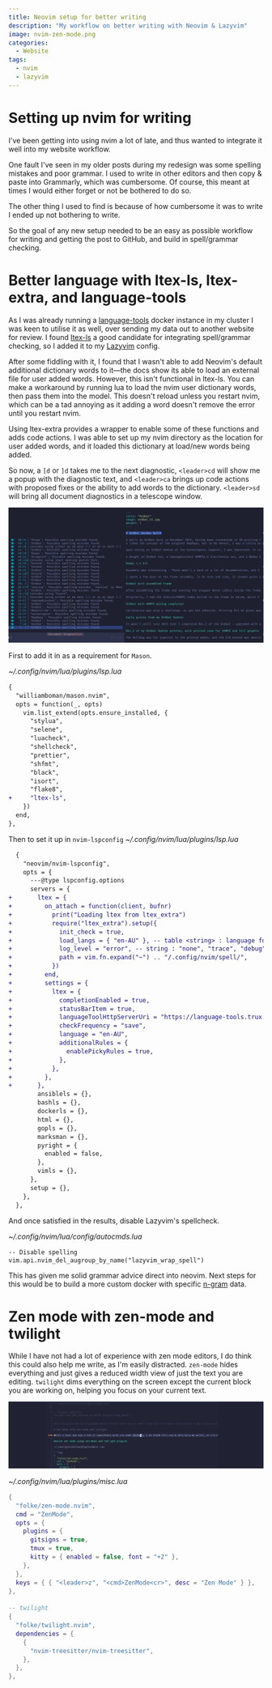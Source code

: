 ```yaml
---
title: Neovim setup for better writing
description: "My workflow on better writing with Neovim & Lazyvim"
image: nvim-zen-mode.png
categories:
  - Website
tags:
  - nvim
  - lazyvim
---
```


# Setting up nvim for writing

I've been getting into using nvim a lot of late, and thus wanted to integrate it well into my website workflow.

One fault I've seen in my older posts during my redesign was some spelling mistakes and poor grammar. I used to write in other editors and then copy & paste into Grammarly, which was cumbersome. Of course, this meant at times I would either forget or not be bothered to do so.

The other thing I used to find is because of how cumbersome it was to write I ended up not bothering to write.

So the goal of any new setup needed to be an easy as possible workflow for writing and getting the post to GitHub, and build in spell/grammar checking.

# Better language with ltex-ls, ltex-extra, and language-tools

As I was already running a [language-tools](https://languagetool.org/) docker instance in my cluster I was keen to utilise it as well, over sending my data out to another website for review.
I found [ltex-ls](https://www.google.com/search?q=ltex-ls) a good candidate for integrating spell/grammar checking, so I added it to my [Lazyvim](https://www.lazyvim.org/) config.

After some fiddling with it, I found that I wasn't able to add Neovim's default additional dictionary words to it—the docs show its able to load an external file for user added words. However, this isn't functional in ltex-ls. You can make a workaround by running lua to load the nvim user dictionary words, then pass them into the model. This doesn't reload unless you restart nvim, which can be a tad annoying as it adding a word doesn't remove the error until you restart nvim.

Using ltex-extra provides a wrapper to enable some of these functions and adds code actions. I was able to set up my nvim directory as the location for user added words, and it loaded this dictionary at load/new words being added.

So now, a `[d` or `]d` takes me to the next diagnostic, `<leader>cd` will show me a popup with the diagnostic text, and `<leader>ca` brings up code actions with proposed fixes or the ability to add words to the dictionary. `<leader>sd` will bring all document diagnostics in a telescope window.

![Telescope diagnostics showing a number of grammar and spelling errors](telescope-diagnostics.png)

First to add it in as a requirement for `Mason`.

_~/.config/nvim/lua/plugins/lsp.lua_

```diff
{
  "williamboman/mason.nvim",
  opts = function(_, opts)
    vim.list_extend(opts.ensure_installed, {
      "stylua",
      "selene",
      "luacheck",
      "shellcheck",
      "prettier",
      "shfmt",
      "black",
      "isort",
      "flake8",
+     "ltex-ls",
    })
  end,
},
```

Then to set it up in `nvim-lspconfig`
_~/.config/nvim/lua/plugins/lsp.lua_

```diff
  {
    "neovim/nvim-lspconfig",
    opts = {
      ---@type lspconfig.options
      servers = {
+       ltex = {
+         on_attach = function(client, bufnr)
+           print("Loading ltex from ltex_extra")
+           require("ltex_extra").setup({
+             init_check = true,
+             load_langs = { "en-AU" }, -- table <string> : language for witch dictionaries will be loaded
+             log_level = "error", -- string : "none", "trace", "debug", "info", "warn", "error", "fatal"
+             path = vim.fn.expand("~") .. "/.config/nvim/spell/",
+           })
+         end,
+         settings = {
+           ltex = {
+             completionEnabled = true,
+             statusBarItem = true,
+             languageToolHttpServerUri = "https://language-tools.trux.dev/",
+             checkFrequency = "save",
+             language = "en-AU",
+             additionalRules = {
+               enablePickyRules = true,
+             },
+           },
+         },
+       },
        ansiblels = {},
        bashls = {},
        dockerls = {},
        html = {},
        gopls = {},
        marksman = {},
        pyright = {
          enabled = false,
        },
        vimls = {},
      },
      setup = {},
    },
  },
```

And once satisfied in the results, disable Lazyvim's spellcheck.

_~/.config/nvim/lua/config/autocmds.lua_

```
-- Disable spelling
vim.api.nvim_del_augroup_by_name("lazyvim_wrap_spell")
```

This has given me solid grammar advice direct into neovim. Next steps for this would be to build a more custom docker with specific [n-gram](https://dev.languagetool.org/finding-errors-using-n-gram-data) data.

# Zen mode with zen-mode and twilight

While I have not had a lot of experience with zen mode editors, I do think this could also help me write, as I'm easily distracted. `zen-mode` hides everything and just gives a reduced width view of just the text you are editing. `twilight` dims everything on the screen except the current block you are working on, helping you focus on your current text.

![Neovim zen mode using zen-mode and twilight plugins](nvim-zen-mode.png)

_~/.config/nvim/lua/plugins/misc.lua_

```lua
{
  "folke/zen-mode.nvim",
  cmd = "ZenMode",
  opts = {
    plugins = {
      gitsigns = true,
      tmux = true,
      kitty = { enabled = false, font = "+2" },
    },
  },
  keys = { { "<leader>z", "<cmd>ZenMode<cr>", desc = "Zen Mode" } },
},

-- twilight
{
  "folke/twilight.nvim",
  dependencies = {
    {
      "nvim-treesitter/nvim-treesitter",
    },
  },
},
```
